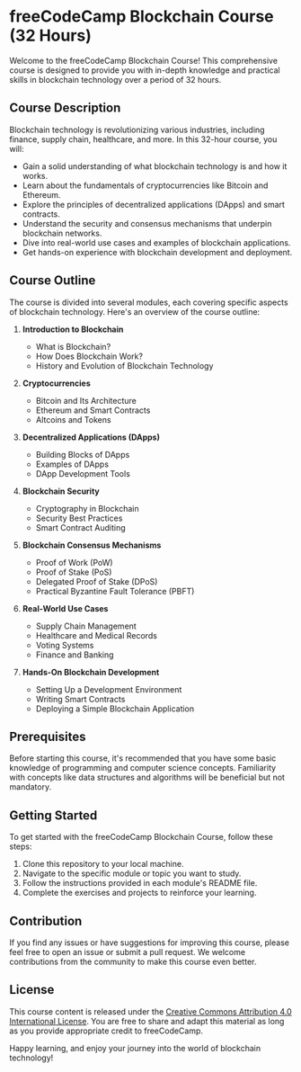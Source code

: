 # freeCodeCamp Blockchain Course (32 Hours)

Welcome to the freeCodeCamp Blockchain Course! This comprehensive course is designed to provide you with in-depth knowledge and practical skills in blockchain technology over a period of 32 hours.

## Course Description

Blockchain technology is revolutionizing various industries, including finance, supply chain, healthcare, and more. In this 32-hour course, you will:

- Gain a solid understanding of what blockchain technology is and how it works.
- Learn about the fundamentals of cryptocurrencies like Bitcoin and Ethereum.
- Explore the principles of decentralized applications (DApps) and smart contracts.
- Understand the security and consensus mechanisms that underpin blockchain networks.
- Dive into real-world use cases and examples of blockchain applications.
- Get hands-on experience with blockchain development and deployment.

## Course Outline

The course is divided into several modules, each covering specific aspects of blockchain technology. Here's an overview of the course outline:

1. **Introduction to Blockchain**
   - What is Blockchain?
   - How Does Blockchain Work?
   - History and Evolution of Blockchain Technology

2. **Cryptocurrencies**
   - Bitcoin and Its Architecture
   - Ethereum and Smart Contracts
   - Altcoins and Tokens

3. **Decentralized Applications (DApps)**
   - Building Blocks of DApps
   - Examples of DApps
   - DApp Development Tools

4. **Blockchain Security**
   - Cryptography in Blockchain
   - Security Best Practices
   - Smart Contract Auditing

5. **Blockchain Consensus Mechanisms**
   - Proof of Work (PoW)
   - Proof of Stake (PoS)
   - Delegated Proof of Stake (DPoS)
   - Practical Byzantine Fault Tolerance (PBFT)

6. **Real-World Use Cases**
   - Supply Chain Management
   - Healthcare and Medical Records
   - Voting Systems
   - Finance and Banking

7. **Hands-On Blockchain Development**
   - Setting Up a Development Environment
   - Writing Smart Contracts
   - Deploying a Simple Blockchain Application

## Prerequisites

Before starting this course, it's recommended that you have some basic knowledge of programming and computer science concepts. Familiarity with concepts like data structures and algorithms will be beneficial but not mandatory.

## Getting Started

To get started with the freeCodeCamp Blockchain Course, follow these steps:

1. Clone this repository to your local machine.
2. Navigate to the specific module or topic you want to study.
3. Follow the instructions provided in each module's README file.
4. Complete the exercises and projects to reinforce your learning.

## Contribution

If you find any issues or have suggestions for improving this course, please feel free to open an issue or submit a pull request. We welcome contributions from the community to make this course even better.

## License

This course content is released under the [Creative Commons Attribution 4.0 International License](https://creativecommons.org/licenses/by/4.0/). You are free to share and adapt this material as long as you provide appropriate credit to freeCodeCamp.

Happy learning, and enjoy your journey into the world of blockchain technology!
